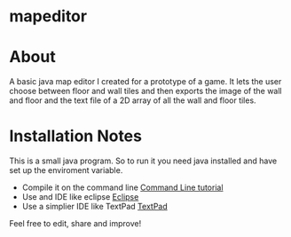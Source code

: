 # mapeditor

# About 

A basic java map editor I created for a prototype of a game. It lets the user choose between floor and wall tiles and then exports the image of the wall and floor and the text file of a 2D array of all the wall and floor tiles.

# Installation Notes

This is a small java program. So to run it you need java installed
and have set up the enviroment variable.

* Compile it on the command line [Command Line tutorial](http://www.instructables.com/id/Programing-with-Java-using-Command-Prompt/)
* Use and IDE like eclipse [Eclipse](https://eclipse.org/)
* Use a simplier IDE like TextPad [TextPad](https://www.textpad.com/)

Feel free to edit, share and improve!
